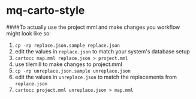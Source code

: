 mq-carto-style
==============

####To actually use the project mml and make changes you workflow might look like so:

1. `cp -rp replace.json.sample replace.json`
1. edit the values in `replace.json` to match your system's database setup
1. `cartocc map.mml replace.json > project.mml`
1. use tilemill to make changes to project.mml
1. `cp -rp unreplace.json.sample unreplace.json`
1. edit the values in `unreplace.json` to match the replacements from `replace.json`
1. `cartocc project.mml unreplace.json > map.mml`
